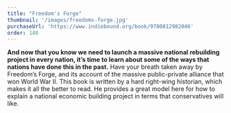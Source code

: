 ```yaml
---
title: "Freedom's Forge"
thumbnail: '/images/freedoms-forge.jpg'
purchaseUrl: 'https://www.indiebound.org/book/9780812982046'
order: 140
---
```


**And now that you know we need to launch a massive national rebuilding project in every nation, it’s time to learn about some of the ways that nations have done this in the past.** Have your breath taken away by Freedom’s Forge, and its account of the massive public-private alliance that won World War II. This book is written by a hard right-wing historian, which makes it all the better to read. He provides a great model here for how to explain a national economic building project in terms that conservatives will like.
